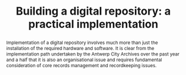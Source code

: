 ---
abstract: Implementation of a digital repository involves much more than just the
  installation of the required hardware and software. It is clear from the implementation
  path undertaken by the Antwerp City Archives over the past year and a half that
  it is also an organisational issue and requires fundamental consideration of core
  records management and recordkeeping issues.
creators:
- Boudrez, Filip
date: null
document_url: https://services.phaidra.univie.ac.at/api/object/o:294178/download
grand_parent: iPRES
institutions: []
keywords:
- london
landing_page_url: https://phaidra.univie.ac.at/o:294178
language: eng
layout: publication
license: CC BY-SA 3.0 AT
notes_url: null
parent: iPRES 2008
presentation_url: null
publication_type: paper
size: 34266
source_name: iPRES
title: 'Building a digital repository: a practical implementation'
year: 2008
---